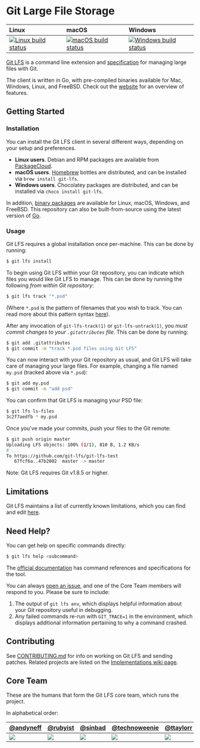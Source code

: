 # Git Large File Storage

| Linux | macOS | Windows |
| :---- | :------ | :---- |
[ ![Linux build status][1]][2] | [![macOS build status][3]][4] | [![Windows build status][5]][6] |

[1]: https://travis-ci.org/git-lfs/git-lfs.svg?branch=master
[2]: https://travis-ci.org/git-lfs/git-lfs
[3]: https://circleci.com/gh/git-lfs/git-lfs.svg?style=shield&circle-token=856152c2b02bfd236f54d21e1f581f3e4ebf47ad
[4]: https://circleci.com/gh/git-lfs/git-lfs
[5]: https://ci.appveyor.com/api/projects/status/46a5yoqc3hk59bl5/branch/master?svg=true
[6]: https://ci.appveyor.com/project/git-lfs/git-lfs/branch/master

[Git LFS](https://git-lfs.github.com) is a command line extension and
[specification](docs/spec.md) for managing large files with Git.

The client is written in Go, with pre-compiled binaries available for Mac,
Windows, Linux, and FreeBSD. Check out the [website](http://git-lfs.github.com)
for an overview of features.

## Getting Started

### Installation

You can install the Git LFS client in several different ways, depending on your
setup and preferences.

* **Linux users**. Debian and RPM packages are available from
  [PackageCloud](https://packagecloud.io/git-lfs/install).
* **macOS users**. [Homebrew](https://brew.sh) bottles are distributed, and can
  be installed via `brew install git-lfs`.
* **Windows users**. Chocolatey packages are distributed, and can be installed
  via `choco install git-lfs`.

In addition, [binary packages](https://github.com/git-lfs/git-lfs/releases) are
available for Linux, macOS, Windows, and FreeBSD. This repository can also be
built-from-source using the latest version of [Go](https://golang.org).

### Usage

Git LFS requires a global installation once per-machine. This can be done by
running:

```bash
$ git lfs install
```

To begin using Git LFS within your Git repository, you can indicate which files
you would like Git LFS to manage. This can be done by running the following
_from within Git repository_:

```bash
$ git lfs track "*.psd"
```

(Where `*.psd` is the pattern of filenames that you wish to track. You can read
more about this pattern syntax
[here](https://git-scm.org/docs/git-attribute://git-scm.com/docs/gitattributes)).

After any invocation of `git-lfs-track(1)` or `git-lfs-untrack(1)`, you _must
commit changes to your `.gitattributes` file_. This can be done by running:

```bash
$ git add .gitattributes
$ git commit -m "track *.psd files using Git LFS"
```

You can now interact with your Git repository as usual, and Git LFS will take
care of managing your large files. For example, changing a file named `my.psd`
(tracked above via `*.psd`):

```bash
$ git add my.psd
$ git commit -m "add psd"
```

You can confirm that Git LFS is managing your PSD file:

```bash
$ git lfs ls-files
3c2f7aedfb * my.psd
```

Once you've made your commits, push your files to the Git remote:

```bash
$ git push origin master
Uploading LFS objects: 100% (1/1), 810 B, 1.2 KB/s
# ...
To https://github.com/git-lfs/git-lfs-test
   67fcf6a..47b2002  master -> master
```

Note: Git LFS requires Git v1.8.5 or higher.

## Limitations

Git LFS maintains a list of currently known limitations, which you can find and
edit [here](https://github.com/git-lfs/git-lfs/wiki/Limitations).

## Need Help?

You can get help on specific commands directly:

```bash
$ git lfs help <subcommand>
```

The [official documentation](docs) has command references and specifications for
the tool.

You can always [open an issue](https://github.com/git-lfs/git-lfs/issues), and
one of the Core Team members will respond to you. Please be sure to include:

1. The output of `git lfs env`, which displays helpful information about your
   Git repository useful in debugging.
2. Any failed commands re-run with `GIT_TRACE=1` in the environment, which
   displays additional information pertaining to why a command crashed.

## Contributing

See [CONTRIBUTING.md](CONTRIBUTING.md) for info on working on Git LFS and
sending patches. Related projects are listed on the [Implementations wiki
page](https://github.com/git-lfs/git-lfs/wiki/Implementations).

## Core Team

These are the humans that form the Git LFS core team, which runs the project.

In alphabetical order:

| [@andyneff](https://github.com/andyneff) | [@rubyist](https://github.com/rubyist) | [@sinbad](https://github.com/sinbad) | [@technoweenie](https://github.com/technoweenie) | [@ttaylorr](https://github.com/ttaylorr) |
|---|---|---|---|---|
| [![](https://avatars1.githubusercontent.com/u/7596961?v=3&s=100)](https://github.com/andyneff) | [![](https://avatars1.githubusercontent.com/u/143?v=3&s=100)](https://github.com/rubyist) | [![](https://avatars1.githubusercontent.com/u/142735?v=3&s=100)](https://github.com/sinbad) | [![](https://avatars3.githubusercontent.com/u/21?v=3&s=100)](https://github.com/technoweenie) | [![](https://avatars3.githubusercontent.com/u/443245?v=3&s=100)](https://github.com/ttaylorr) |
